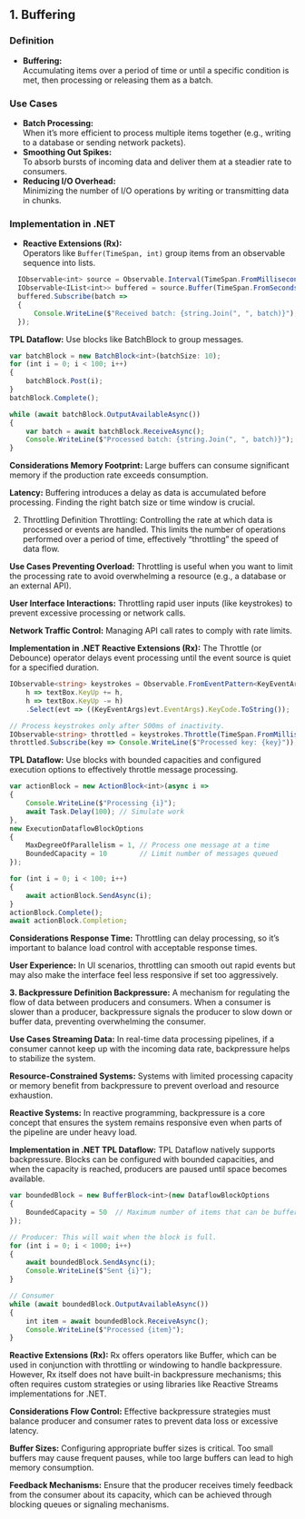 ## 1. Buffering

### Definition
- **Buffering:**  
  Accumulating items over a period of time or until a specific condition is met, then processing or releasing them as a batch.

### Use Cases
- **Batch Processing:**  
  When it’s more efficient to process multiple items together (e.g., writing to a database or sending network packets).
- **Smoothing Out Spikes:**  
  To absorb bursts of incoming data and deliver them at a steadier rate to consumers.
- **Reducing I/O Overhead:**  
  Minimizing the number of I/O operations by writing or transmitting data in chunks.

### Implementation in .NET
- **Reactive Extensions (Rx):**  
  Operators like `Buffer(TimeSpan, int)` group items from an observable sequence into lists.
```typescript
  IObservable<int> source = Observable.Interval(TimeSpan.FromMilliseconds(100)).Select(x => (int)x);
  IObservable<IList<int>> buffered = source.Buffer(TimeSpan.FromSeconds(1), 10);
  buffered.Subscribe(batch =>
  {
      Console.WriteLine($"Received batch: {string.Join(", ", batch)}");
  });
```

**TPL Dataflow:**
Use blocks like BatchBlock<T> to group messages.

```typescript
var batchBlock = new BatchBlock<int>(batchSize: 10);
for (int i = 0; i < 100; i++)
{
    batchBlock.Post(i);
}
batchBlock.Complete();

while (await batchBlock.OutputAvailableAsync())
{
    var batch = await batchBlock.ReceiveAsync();
    Console.WriteLine($"Processed batch: {string.Join(", ", batch)}");
}
```

**Considerations
Memory Footprint:**
Large buffers can consume significant memory if the production rate exceeds consumption.

**Latency:**
Buffering introduces a delay as data is accumulated before processing. Finding the right batch size or time window is crucial.

2. Throttling
Definition
Throttling:
Controlling the rate at which data is processed or events are handled. This limits the number of operations performed over a period of time, effectively “throttling” the speed of data flow.

**Use Cases
Preventing Overload:**
Throttling is useful when you want to limit the processing rate to avoid overwhelming a resource (e.g., a database or an external API).

**User Interface Interactions:**
Throttling rapid user inputs (like keystrokes) to prevent excessive processing or network calls.

**Network Traffic Control:**
Managing API call rates to comply with rate limits.

**Implementation in .NET
Reactive Extensions (Rx):**
The Throttle (or Debounce) operator delays event processing until the event source is quiet for a specified duration.

```typescript
IObservable<string> keystrokes = Observable.FromEventPattern<KeyEventArgs>(
    h => textBox.KeyUp += h,
    h => textBox.KeyUp -= h)
    .Select(evt => ((KeyEventArgs)evt.EventArgs).KeyCode.ToString());

// Process keystrokes only after 500ms of inactivity.
IObservable<string> throttled = keystrokes.Throttle(TimeSpan.FromMilliseconds(500));
throttled.Subscribe(key => Console.WriteLine($"Processed key: {key}"));
```
**TPL Dataflow:**
Use blocks with bounded capacities and configured execution options to effectively throttle message processing.

```typescript
var actionBlock = new ActionBlock<int>(async i =>
{
    Console.WriteLine($"Processing {i}");
    await Task.Delay(100); // Simulate work
},
new ExecutionDataflowBlockOptions
{
    MaxDegreeOfParallelism = 1, // Process one message at a time
    BoundedCapacity = 10        // Limit number of messages queued
});

for (int i = 0; i < 100; i++)
{
    await actionBlock.SendAsync(i);
}
actionBlock.Complete();
await actionBlock.Completion;
```

**Considerations
Response Time:**
Throttling can delay processing, so it’s important to balance load control with acceptable response times.

**User Experience:**
In UI scenarios, throttling can smooth out rapid events but may also make the interface feel less responsive if set too aggressively.

**3. Backpressure
Definition
Backpressure:**
A mechanism for regulating the flow of data between producers and consumers. When a consumer is slower than a producer, backpressure signals the producer to slow down or buffer data, preventing overwhelming the consumer.

**Use Cases
Streaming Data:**
In real-time data processing pipelines, if a consumer cannot keep up with the incoming data rate, backpressure helps to stabilize the system.

**Resource-Constrained Systems:**
Systems with limited processing capacity or memory benefit from backpressure to prevent overload and resource exhaustion.

**Reactive Systems:**
In reactive programming, backpressure is a core concept that ensures the system remains responsive even when parts of the pipeline are under heavy load.

**Implementation in .NET
TPL Dataflow:**
TPL Dataflow natively supports backpressure. Blocks can be configured with bounded capacities, and when the capacity is reached, producers are paused until space becomes available.

```typescript
var boundedBlock = new BufferBlock<int>(new DataflowBlockOptions
{
    BoundedCapacity = 50  // Maximum number of items that can be buffered
});

// Producer: This will wait when the block is full.
for (int i = 0; i < 1000; i++)
{
    await boundedBlock.SendAsync(i);
    Console.WriteLine($"Sent {i}");
}

// Consumer
while (await boundedBlock.OutputAvailableAsync())
{
    int item = await boundedBlock.ReceiveAsync();
    Console.WriteLine($"Processed {item}");
}
```

**Reactive Extensions (Rx):**
Rx offers operators like Buffer, which can be used in conjunction with throttling or windowing to handle backpressure. However, Rx itself does not have built-in backpressure mechanisms; this often requires custom strategies or using libraries like Reactive Streams implementations for .NET.

**Considerations
Flow Control:**
Effective backpressure strategies must balance producer and consumer rates to prevent data loss or excessive latency.

**Buffer Sizes:**
Configuring appropriate buffer sizes is critical. Too small buffers may cause frequent pauses, while too large buffers can lead to high memory consumption.

**Feedback Mechanisms:**
Ensure that the producer receives timely feedback from the consumer about its capacity, which can be achieved through blocking queues or signaling mechanisms.